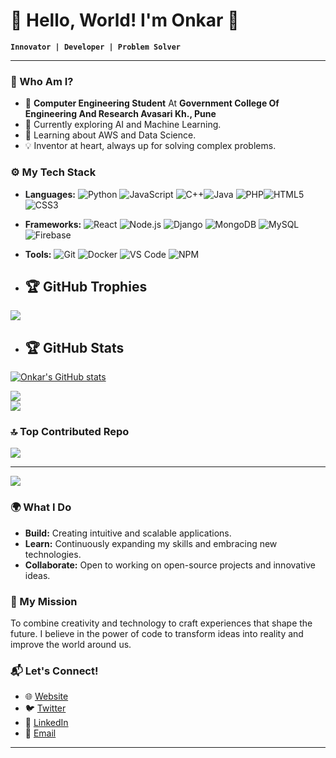 # 🌌 Hello, World! I'm Onkar 🚀

**`Innovator | Developer | Problem Solver`**

---

### 🧠 Who Am I?
- 🚀 **Computer Engineering Student** At **Government College Of Engineering And Research Avasari Kh., Pune**
- 🔭 Currently exploring AI and Machine Learning.
- 🌱 Learning about AWS and Data Science.
- 💡 Inventor at heart, always up for solving complex problems.

### ⚙️ My Tech Stack
- **Languages:** ![Python](https://img.shields.io/badge/-Python-3776AB?style=flat&logo=python&logoColor=white) ![JavaScript](https://img.shields.io/badge/-JavaScript-F7DF1E?style=flat&logo=javascript&logoColor=black) ![C++](https://img.shields.io/badge/-C++-00599C?style=flat&logo=c%2B%2B&logoColor=white)![Java](https://img.shields.io/badge/-Java-007396?style=flat&logo=java&logoColor=white) ![PHP](https://img.shields.io/badge/-PHP-777BB4?style=flat&logo=php&logoColor=white)![HTML5](https://img.shields.io/badge/-HTML5-E34F26?style=flat&logo=html5&logoColor=white)  ![CSS3](https://img.shields.io/badge/-CSS3-1572B6?style=flat&logo=css3&logoColor=white)  
- **Frameworks:** ![React](https://img.shields.io/badge/-React-61DAFB?style=flat&logo=react&logoColor=black) ![Node.js](https://img.shields.io/badge/-Node.js-339933?style=flat&logo=node.js&logoColor=white) ![Django](https://img.shields.io/badge/-Django-092E20?style=flat&logo=django&logoColor=white) ![MongoDB](https://img.shields.io/badge/-MongoDB-47A248?style=flat&logo=mongodb&logoColor=white)  ![MySQL](https://img.shields.io/badge/-MySQL-4479A1?style=flat&logo=mysql&logoColor=white) ![Firebase](https://img.shields.io/badge/-Firebase-FFCA28?style=flat&logo=firebase&logoColor=black)
- **Tools:** ![Git](https://img.shields.io/badge/-Git-F05032?style=flat&logo=git&logoColor=white) ![Docker](https://img.shields.io/badge/-Docker-2496ED?style=flat&logo=docker&logoColor=white) ![VS Code](https://img.shields.io/badge/-VS%20Code-007ACC?style=flat&logo=visual-studio-code&logoColor=white) ![NPM](https://img.shields.io/badge/-npm-CB3837?style=flat&logo=npm&logoColor=white)

- ## 🏆 GitHub Trophies
![](https://github-profile-trophy.vercel.app/?username=Onkar3333&theme=radical&no-frame=false&no-bg=true&margin-w=4)

- ## 🏆 GitHub Stats

 [![Onkar's GitHub stats](https://github-readme-stats.vercel.app/api?username=Onkar3333&show_icons=true&theme=radical)](https://github.com/anuraghazra/github-readme-stats)



![](https://github-readme-streak-stats.herokuapp.com/?user=Onkar3333&theme=dark&hide_border=false)<br/>
![](https://github-readme-stats.vercel.app/api/top-langs/?username=Onkar3333&theme=dark&hide_border=false&include_all_commits=false&count_private=false&layout=compact)

### 🔝 Top Contributed Repo
![](https://github-contributor-stats.vercel.app/api?username=Onkar3333&limit=5&theme=dark&combine_all_yearly_contributions=true)

---
[![](https://visitcount.itsvg.in/api?id=Onkar3333&icon=0&color=0)](https://visitcount.itsvg.in)

<!-- Proudly created with GPRM ( https://gprm.itsvg.in ) -->

### 🌍 What I Do
- **Build:** Creating intuitive and scalable applications.
- **Learn:** Continuously expanding my skills and embracing new technologies.
- **Collaborate:** Open to working on open-source projects and innovative ideas.

### 🎯 My Mission
To combine creativity and technology to craft experiences that shape the future. I believe in the power of code to transform ideas into reality and improve the world around us.

### 📬 Let's Connect!
- 🌐 [Website](https://onkar3333.github.io/personal-website/)
- 🐦 [Twitter](https://x.com/Onkar_Bansode_7)
- 💼 [LinkedIn](https://linkedin.com/in/onkarbansode)
- 📧 [Email](mailto:onkarbansode3333@gmail.com)

---
